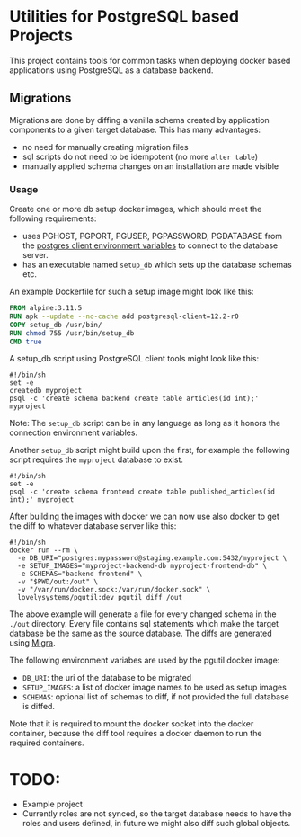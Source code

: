 # Utilities for PostgreSQL based Projects

This project contains tools for common tasks when deploying docker based 
applications using PostgreSQL as a database backend. 

## Migrations

Migrations are done by diffing a vanilla schema created by application components 
to a given target database. This has many advantages:

- no need for manually creating migration files
- sql scripts do not need to be idempotent (no more `alter table`)
- manually applied schema changes on an installation are made visible

### Usage

Create one or more db setup docker images, which should meet the following requirements:

- uses PGHOST, PGPORT, PGUSER, PGPASSWORD, PGDATABASE from the 
  [postgres client environment variables](https://www.postgresql.org/docs/12/libpq-envars.html)
  to connect to the database server.
- has an executable named `setup_db` which sets up the database schemas etc.

An example Dockerfile for such a setup image might look like this:

```dockerfile
FROM alpine:3.11.5
RUN apk --update --no-cache add postgresql-client=12.2-r0
COPY setup_db /usr/bin/
RUN chmod 755 /usr/bin/setup_db
CMD true
```

A setup_db script using PostgreSQL client tools might look like this:

```shell script
#!/bin/sh
set -e
createdb myproject
psql -c 'create schema backend create table articles(id int);' myproject
```

Note: The `setup_db` script can be in any language as long as it honors the connection
environment variables.

Another `setup_db` script might build upon the first, for example the following 
script requires the `myproject` database to exist.

```shell script
#!/bin/sh
set -e
psql -c 'create schema frontend create table published_articles(id int);' myproject
```

After building the images with docker we can now use also docker to get the
diff to whatever database server like this:

```shell script
#!/bin/sh
docker run --rm \
  -e DB_URI="postgres:mypassword@staging.example.com:5432/myproject \
  -e SETUP_IMAGES="myproject-backend-db myproject-frontend-db" \
  -e SCHEMAS="backend frontend" \
  -v "$PWD/out:/out" \
  -v "/var/run/docker.sock:/var/run/docker.sock" \
  lovelysystems/pgutil:dev pgutil diff /out
```

The above example will generate a file for every changed schema in the `./out` directory.
Every file contains sql statements which make the target database be the same as
the source database. The diffs are generated using [Migra](https://djrobstep.com/docs/migra).

The following environment variabes are used by the pgutil docker image:

- `DB_URI`: the uri of the database to be migrated
- `SETUP_IMAGES`: a list of docker image names to be used as setup images
- `SCHEMAS`: optional list of schemas to diff, if not provided the full database
  is diffed.

Note that it is required to mount the docker socket into the docker container,
because the diff tool requires a docker daemon to run the required containers.

# TODO:

- Example project
- Currently roles are not synced, so the target database needs to have the roles 
  and users defined, in future we might also diff such global objects.

